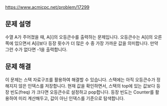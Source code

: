 https://www.acmicpc.net/problem/17299

## 문제 설명

수열 A가 주어졌을 때, A[i]의 오등큰수를 출력하는 문제입니다.
오등큰수는 A[i]의 오른쪽에 있으면서 A[i]보다 등장 횟수가 더 많은 수 중 가장 가까운 값을 의미합니다.
만약 그런 수가 없다면 -1을 출력합니다.

## 문제 해결

이 문제는 스택 자료구조를 활용하여 해결할 수 있습니다.
스택에는 아직 오등큰수가 정해지지 않은 인덱스를 저장합니다.
현재 값을 확인하면서, 스택의 top에 있는 값보다 등장 빈도(freq) 가 크다면 오등큰수로 설정하고 pop합니다.
등장 빈도는 Counter를 활용하여 미리 계산해두고, 값이 아닌 인덱스를 기준으로 탐색합니다.

